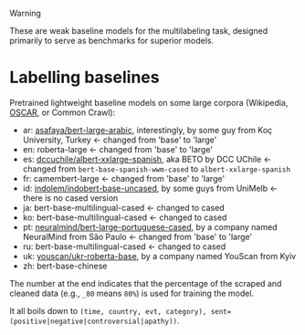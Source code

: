 > [!WARNING]
> These are weak baseline models for the multilabeling task, designed primarily to serve as benchmarks for superior models.

# Labelling baselines
Pretrained lightweight baseline models on some large corpora (Wikipedia, [OSCAR](https://github.com/oscar-project/ungoliant), or Common Crawl):
* ar: [asafaya/bert-large-arabic](https://github.com/alisafaya/Arabic-BERT), interestingly, by some guy from Koç University, Turkey    <- changed from 'base' to 'large'
* en: roberta-large    <- changed from 'base' to 'large'
* es: [dccuchile/albert-xxlarge-spanish](https://github.com/dccuchile/beto), aka BETO by DCC UChile    <- changed from `bert-base-spanish-wwm-cased` to `albert-xxlarge-spanish`
* fr: camembert-large    <- changed from 'base' to 'large'
* id: [indolem/indobert-base-uncased](https://github.com/indolem/indolem), by some guys from UniMelb    <- there is no cased version
* ja: bert-base-multilingual-cased    <- changed to cased
* ko: bert-base-multilingual-cased    <- changed to cased
* pt: [neuralmind/bert-large-portuguese-cased](https://github.com/neuralmind-ai/portuguese-bert), by a company named NeuralMind from São Paulo    <- changed from 'base' to 'large'
* ru: bert-base-multilingual-cased    <- changed to cased
* uk: [youscan/ukr-roberta-base](https://github.com/youscan/language-models), by a company named YouScan from Kyiv
* zh: bert-base-chinese

The number at the end indicates that the percentage of the scraped and cleaned data (e.g., `_80` means `80%`) is used for training the model.

It all boils down to `(time, country, evt, category), sent=(positive|negative|controversial|apathy))`.
